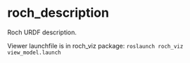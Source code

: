 roch_description
=================

Roch URDF description.

Viewer launchfile is in roch_viz package: `roslaunch roch_viz view_model.launch`
